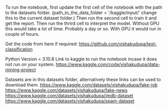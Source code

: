 To run the notebook, first update the first cell of the notebook with the path to the datasets folder. (path_to_the_data_folder = '/kaggle/input/' change this to the current dataset folder.)
Then run the second cell to train it and get the report. 
Then run the thrird cell to interpret the model.
Without GPU this would take a lot of time. Probably a day or so. With GPU it would run in couple of hours. 

Get the code from here if required: https://github.com/vishakudupa/text-classification

Python Version = 3.10.8
Link to kaggle to run the notebook incase it does not run on your system. https://www.kaggle.com/code/vishakudupa/data-mining-project

Datasets are in this datasets folder, alternatively these links can be used to download them. 
https://www.kaggle.com/datasets/vishakudupa/fake-job
https://www.kaggle.com/datasets/vishakudupa/fake-news
https://www.kaggle.com/datasets/vishakudupa/imdb-dataset
https://www.kaggle.com/datasets/vishakudupa/spam-dataset